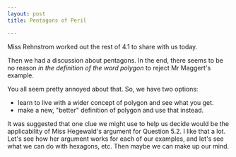 ```yaml
---
layout: post
title: Pentagons of Peril

---
```


Miss Rehnstrom worked out the rest of 4.1 to share with us today.

Then we had a discussion about pentagons. In the end, there seems to be no reason _in the definition of the word polygon_ to reject Mr Maggert's example.

You all seem pretty annoyed about that. So, we have two options:

* learn to live with a wider concept of polygon and see what you get.
* make a new, "better" definition of polygon and use that instead.

It was suggested that one clue we might use to help us decide would be the
applicability of Miss Hegewald's argument for Question 5.2. I like that a
lot. Let's see how her argument works for each of our examples, and let's see
what we can do with hexagons, etc. Then maybe we can make up our mind.

